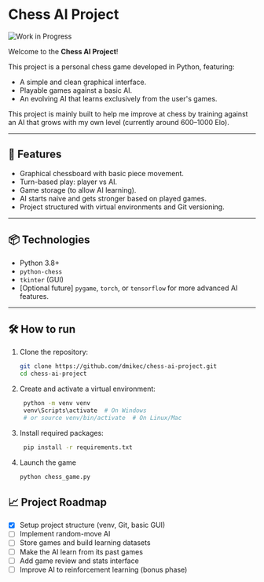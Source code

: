 # Chess AI Project

![Work in Progress](https://img.shields.io/badge/status-work%20in%20progress-yellow)

Welcome to the **Chess AI Project**!

This project is a personal chess game developed in Python, featuring:
- A simple and clean graphical interface.
- Playable games against a basic AI.
- An evolving AI that learns exclusively from the user's games.

This project is mainly built to help me improve at chess by training against an AI that grows with my own level (currently around 600–1000 Elo).

---

## 🚀 Features
- Graphical chessboard with basic piece movement.
- Turn-based play: player vs AI.
- Game storage (to allow AI learning).
- AI starts naive and gets stronger based on played games.
- Project structured with virtual environments and Git versioning.

---

## 📦 Technologies
- Python 3.8+
- `python-chess`
- `tkinter` (GUI)
- [Optional future] `pygame`, `torch`, or `tensorflow` for more advanced AI features.

---

## 🛠️ How to run
1. Clone the repository:
   ```bash
   git clone https://github.com/dmikec/chess-ai-project.git
   cd chess-ai-project
    ```
2. Create and activate a virtual environment:
   ```bash
    python -m venv venv
    venv\Scripts\activate  # On Windows
    # or source venv/bin/activate  # On Linux/Mac
    ```
3. Install required packages:
   ```bash
    pip install -r requirements.txt
    ```
4. Launch the game
    ```bash
    python chess_game.py
    ```

## 📈 Project Roadmap
- [x] Setup project structure (venv, Git, basic GUI)
- [ ] Implement random-move AI
- [ ] Store games and build learning datasets
- [ ] Make the AI learn from its past games
- [ ] Add game review and stats interface
- [ ] Improve AI to reinforcement learning (bonus phase)